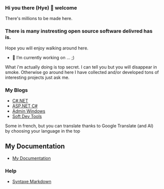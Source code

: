### Hi you there (Hye) 👋 welcome

There's millions to be made here.

### There is many instresting open source software delivred has is.

Hope you will enjoy walking around here.

<!--
**mabyre/mabyre** is a ✨ _special_ ✨ repository because its `README.md` (this file) appears on your GitHub profile.
Here are some ideas to get you started:
-->

<!--
Use cool emoj
-->

- 🔭 I’m currently working on ... ;)

What i'm actually doing is top secret. I can tell you but you will disappear in smoke. Otherwise go around here I have collected and/or developed tons of interesting projects just ask me.

<!--
- 🌱 I’m currently learning ...
- 👯 I’m looking to collaborate on ...
- 🤔 I’m looking for help with ...
- 💬 Ask me about ...
- 📫 How to reach me: ...
- 😄 Pronouns: ...
- ⚡ Fun fact: ...
-->

### My Blogs

- [C#.NET](https://csharp-dotnet.sodevlog.com/)
- [ASP.NET C#](https://asp-dotnet-csharp.sodevlog.com/)
- [Admin Windows](https://administration-windows.sodevlog.com/)
- [Soft Dev Tools](https://outils-developpement-logiciel.sodevlog.com/)

Some in french, but you can translate thanks to Google Translate (and AI) by choosing your language in the top

## My Documentation

- [My Documentation](https://github.com/mabyre/docs)

### Help

* [Syntaxe Markdown](https://www.markdownguide.org/basic-syntax/)
